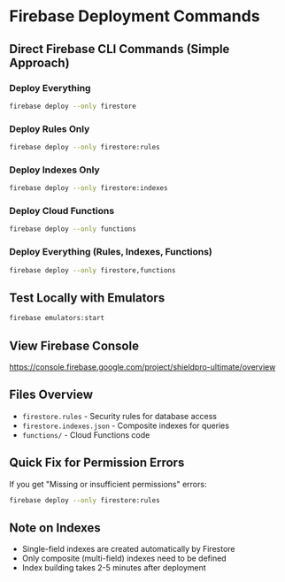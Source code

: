 # Firebase Deployment Commands

## Direct Firebase CLI Commands (Simple Approach)

### Deploy Everything
```bash
firebase deploy --only firestore
```

### Deploy Rules Only
```bash
firebase deploy --only firestore:rules
```

### Deploy Indexes Only
```bash
firebase deploy --only firestore:indexes
```

### Deploy Cloud Functions
```bash
firebase deploy --only functions
```

### Deploy Everything (Rules, Indexes, Functions)
```bash
firebase deploy --only firestore,functions
```

## Test Locally with Emulators
```bash
firebase emulators:start
```

## View Firebase Console
https://console.firebase.google.com/project/shieldpro-ultimate/overview

## Files Overview
- `firestore.rules` - Security rules for database access
- `firestore.indexes.json` - Composite indexes for queries
- `functions/` - Cloud Functions code

## Quick Fix for Permission Errors
If you get "Missing or insufficient permissions" errors:
```bash
firebase deploy --only firestore:rules
```

## Note on Indexes
- Single-field indexes are created automatically by Firestore
- Only composite (multi-field) indexes need to be defined
- Index building takes 2-5 minutes after deployment